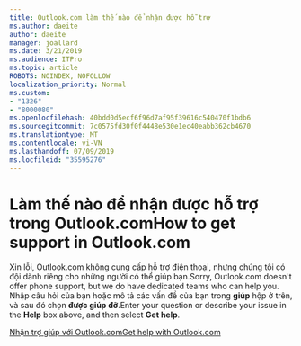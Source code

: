 ```yaml
---
title: Outlook.com làm thế nào để nhận được hỗ trợ
ms.author: daeite
author: daeite
manager: joallard
ms.date: 3/21/2019
ms.audience: ITPro
ms.topic: article
ROBOTS: NOINDEX, NOFOLLOW
localization_priority: Normal
ms.custom:
- "1326"
- "8000080"
ms.openlocfilehash: 40bdd0d5ecf6f96d7af95f39616c540470f1bdb6
ms.sourcegitcommit: 7c0575fd30f0f4448e530e1ec40eabb362cb4670
ms.translationtype: MT
ms.contentlocale: vi-VN
ms.lasthandoff: 07/09/2019
ms.locfileid: "35595276"
---
```

# <a name="how-to-get-support-in-outlookcom"></a><span data-ttu-id="006fe-102">Làm thế nào để nhận được hỗ trợ trong Outlook.com</span><span class="sxs-lookup"><span data-stu-id="006fe-102">How to get support in Outlook.com</span></span>

<span data-ttu-id="006fe-103">Xin lỗi, Outlook.com không cung cấp hỗ trợ điện thoại, nhưng chúng tôi có đội dành riêng cho những người có thể giúp bạn.</span><span class="sxs-lookup"><span data-stu-id="006fe-103">Sorry, Outlook.com doesn't offer phone support, but we do have dedicated teams who can help you.</span></span>
<span data-ttu-id="006fe-104">Nhập câu hỏi của bạn hoặc mô tả các vấn đề của bạn trong **giúp** hộp ở trên, và sau đó chọn **được giúp đỡ**.</span><span class="sxs-lookup"><span data-stu-id="006fe-104">Enter your question or describe your issue in the **Help** box above, and then select **Get help**.</span></span>

[<span data-ttu-id="006fe-105">Nhận trợ giúp với Outlook.com</span><span class="sxs-lookup"><span data-stu-id="006fe-105">Get help with Outlook.com</span></span>](https://support.office.com/article/40676ad0-c831-45ac-a023-5be633be798d?wt.mc_id=Office_Outlook_com_Alchemy)
